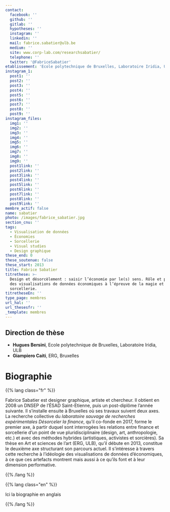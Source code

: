 ```yaml
---
contact:
  facebook: ''
  github: ''
  gitlab: ''
  hypotheses: ''
  instagram: ''
  linkedin: ''
  mail: fabrice.sabatier@ulb.be
  medium: ''
  site: www.corp-lab.com/researchsabatier/
  telephone: ''
  twitter: '@FabriceSabatier'
etablissement: 'Ecole polytechnique de Bruxelles, Laboratoire Iridia, ULB + ERG Bruxelles '
instagram_1:
  post1: ''
  post2: ''
  post3: ''
  post4: ''
  post5: ''
  post6: ''
  post7: ''
  post8: ''
  post9: ''
instagram_files:
  img1: ''
  img2: ''
  img3: ''
  img4: ''
  img5: ''
  img6: ''
  img7: ''
  img8: ''
  img9: ''
  post1link: ''
  post2link: ''
  post3link: ''
  post4link: ''
  post5link: ''
  post6link: ''
  post7link: ''
  post8link: ''
  post9link: ''
membre_actif: false
name: sabatier
photo: /images/fabrice_sabatier.jpg
section_cnu: ''
tags:
  - Visualisation de données
  - Économies
  - Sorcellerie
  - Visual studies
  - Design graphique
these_end: 0
these_soutenue: false
these_start: 2013
title: Fabrice Sabatier
titrethese: >-
  Design et désorcèlement : saisir l’économie par le(s) sens. Rôle et pouvoir
  des visualisations de données économiques à l’épreuve de la magie et de la
  sorcellerie.
titretheseEn: ''
type_page: membres
url_hal: ''
url_thesesfr: ''
_template: membres
---
```


<!-- Supprimer les parties non remplies (supprimer les blocks de lang s'il n'y a pas deux langues). Tu es libre d'ajouter ce que tu veux à cette partie -->

## Direction de thèse

* **Hugues Bersini**, Ecole polytechnique de Bruxelles, Laboratoire Iridia, ULB
* **Giampiero Caiti**, ERG, Bruxelles

# Biographie

{{% lang class="fr" %}}

Fabrice Sabatier est designer graphique, artiste et chercheur. Il obtient en 2008 un DNSEP de l’ÉSAD Saint-Etienne, puis un post-diplôme l’année suivante. Il s’installe ensuite à Bruxelles où ses travaux suivent deux axes. La recherche collective du _laboratoire sauvage de recherches expérimentales Désorceler la finance_, qu’il co-fonde en 2017, forme le premier axe, à partir duquel sont interrogées les relations entre finance et sorcellerie d’un point de vue pluridisciplinaire (design, art, anthropologie, etc.) et avec des méthodes hybrides (artistiques, activistes et sorcières). Sa thèse en Art et sciences de l’art (ERG, ULB), qu’il débute en 2013, constitue le deuxième axe structurant son parcours actuel. Il s’intéresse à travers cette recherche à l’idéologie des visualisations de données d’économiques, à ce que ces artefacts montrent mais aussi à ce qu’ils font et à leur dimension performative.

{{% /lang %}}

{{% lang class="en" %}}

Ici la biographie en anglais

{{% /lang %}}
